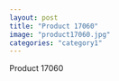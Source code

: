 ```yaml
---
layout: post
title: "Product 17060"
image: "product17060.jpg"
categories: "category1"
---
```

Product 17060
